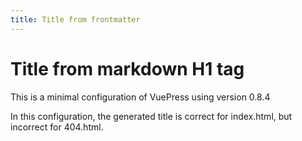 ```yaml
---
title: Title from frontmatter
---
```


# Title from markdown H1 tag

This is a minimal configuration of VuePress using version 0.8.4

In this configuration, the generated title is correct for index.html, but incorrect for 404.html.
